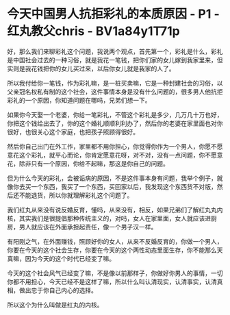 # 今天中国男人抗拒彩礼的本质原因 - P1 - 红丸教父chris - BV1a84y1T71p

好，那么我们来聊彩礼这个问题，我说两个观点，首先第一个，彩礼是什么，彩礼是中国社会过去的一种习俗，就是我花一笔钱，把你们家的女儿嫁到我家里来，但实则是我花钱把你的女儿买过来，以后你女儿就是我家的人了。

所以我付给你一笔钱，作为彩礼嘛，是一桩买卖嘛，它是一种封建社会的习俗，以父亲冠名权私有制的这个社会，这件事情本身是没有什么问题的，很多男人他抗拒彩礼的一个原因，你知道问题在哪吗，兄弟们想一下。

如果你今天娶一个老婆，你给一笔彩礼，不管这个彩礼是多少，几万几十万也好，你把这个钱给出去了，你的这个婚礼顺顺利利办了，然后你的老婆在家里面也对你很好，也很关心这个家庭，也把孩子照顾得很好。

然后你自己出门在外工作，家里都不用你担心，你觉得你作为一个男人，你愿不愿意花这个彩礼，就平心而论，你肯定愿意花呀，对不对，没有一点问题，你不愿意花，除非只有一个原因，你给不起嘛，那这是你自己的问题。

但为什么今天的彩礼，会被诟病的原因，不是这件事本身有问题，我举个例子，就像你去买一个东西，我买了一个东西，买回家以后，我发现这个东西货不对版，然后还不能退货，所以你就理解彩礼这个问题了。

我们红丸从来没有说反婚反育，懂吗，从来没有，相反，如果兄弟们了解红丸丸内核，其实我们是很提倡那种传统主义的，对吗，女人在家里面，女人就应该进厨房，男人就应该在外面承担起责任，像一个男子汉一样。

有阳刚之气，在外面赚钱，照顾好你的女人，从来不反婚反育的，你做一个男人，你要在今天的这个社会生存，你要在今天的这个两性动态里面生存，你不能那么天真嘛，因为今天的这个时代已经变了嘛。

今天的这个社会风气已经变了嘛，不是像以前那样子，你做好你男人的事情，一切你都不用担心，今天已经不是这样了嘛，所以什么叫认清现实，认清事实，认清真相，做出忠于你自己内心的选择。

所以这个为什么叫做是红丸的内核。